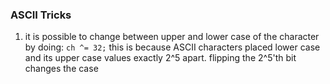 ### ASCII Tricks
1. it is possible to change between upper and lower case of the character by doing: `ch ^= 32;` this is because ASCII characters placed lower case and its upper
   case values exactly 2^5 apart. flipping the 2^5'th bit changes the case
